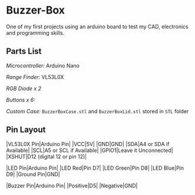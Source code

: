 # Buzzer-Box

One of my first projects using an arduino board to test my CAD, electronics and programming skills.

## Parts List

_Microcontroller:_ Arduino Nano

_Range Finder:_ VL53L0X

_RGB Diode x 2_

_Buttons x 6:_

_Custom Case:_ `BuzzerBoxCase.stl` and `BuzzerBoxLid.stl` stored in `STL` folder

## Pin Layout

|VL53L0X Pin|Arduino Pin|
|VCC|5V|
|GND|GND|
|SDA|A4 or SDA if Available|
|SCL|A5 or SCL if Available|
|GPIO1|Leave it Unconnected|
|XSHUT|D12 (digital 12 or pin 12)|

|LED Pin|Arduino Pin|
|LED Red|Pin D7|
|LED Green|Pin D8|
|LED Blue|Pin D9|
|Ground Pin|GND|

|Buzzer Pin|Arduino Pin|
|Positive|D5|
|Negative|GND|
